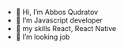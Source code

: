 - 👋 Hi, I’m Abbos Qudratov
- 👀 I’m Javascript developer
- 🌱 my skills React, React Native
- 💞️ I’m looking job

<!---
abbosbey2002/abbosbey2002 is a ✨ special ✨ repository because its `README.md` (this file) appears on your GitHub profile.
You can click the Preview link to take a look at your changes.
--->
